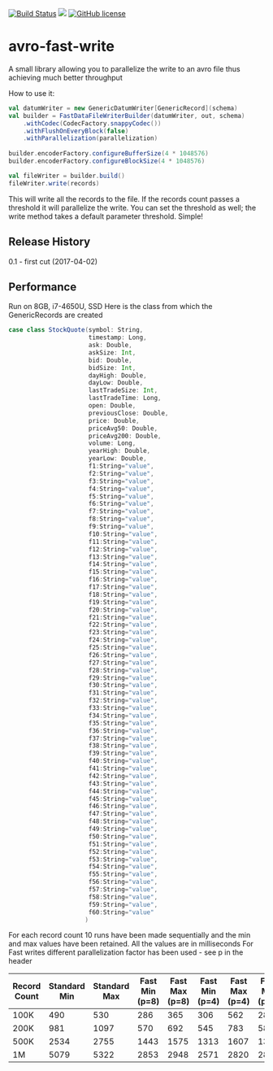 [![Build Status](https://travis-ci.org/Landoop/fast-avro-write.svg?branch=master)](https://travis-ci.org/Landoop/fast-avro-write) [<img src="https://img.shields.io/maven-central/v/com.landoop/fast-avro-write*.svg?label=latest%20release"/>](http://search.maven.org/#search|ga|1|fast-avro-write) [![GitHub license](https://img.shields.io/github/license/Landoop/fast-avro-write.svg)]()

# avro-fast-write
A small library allowing you to parallelize the write to an avro file
thus achieving much better throughput


How to use it:
```scala
val datumWriter = new GenericDatumWriter[GenericRecord](schema)
val builder = FastDataFileWriterBuilder(datumWriter, out, schema)
    .withCodec(CodecFactory.snappyCodec())
    .withFlushOnEveryBlock(false)
    .withParallelization(parallelization)
    
builder.encoderFactory.configureBufferSize(4 * 1048576)
builder.encoderFactory.configureBlockSize(4 * 1048576)

val fileWriter = builder.build()
fileWriter.write(records)
```
This will write all the records to the file. If the records count passes a threshold it will parallelize the write.
You can set the threshold as well; the write method takes a default parameter threshold.
Simple!

## Release History

0.1 - first cut (2017-04-02)


## Performance
Run on 8GB, i7-4650U, SSD
Here is the class from which the GenericRecords are created

```scala
case class StockQuote(symbol: String,
                      timestamp: Long,
                      ask: Double,
                      askSize: Int,
                      bid: Double,
                      bidSize: Int,
                      dayHigh: Double,
                      dayLow: Double,
                      lastTradeSize: Int,
                      lastTradeTime: Long,
                      open: Double,
                      previousClose: Double,
                      price: Double,
                      priceAvg50: Double,
                      priceAvg200: Double,
                      volume: Long,
                      yearHigh: Double,
                      yearLow: Double,
                      f1:String="value",
                      f2:String="value",
                      f3:String="value",
                      f4:String="value",
                      f5:String="value",
                      f6:String="value",
                      f7:String="value",
                      f8:String="value",
                      f9:String="value",
                      f10:String="value",
                      f11:String="value",
                      f12:String="value",
                      f13:String="value",
                      f14:String="value",
                      f15:String="value",
                      f16:String="value",
                      f17:String="value",
                      f18:String="value",
                      f19:String="value",
                      f20:String="value",
                      f21:String="value",
                      f22:String="value",
                      f23:String="value",
                      f24:String="value",
                      f25:String="value",
                      f26:String="value",
                      f27:String="value",
                      f28:String="value",
                      f29:String="value",
                      f30:String="value",
                      f31:String="value",
                      f32:String="value",
                      f33:String="value",
                      f34:String="value",
                      f35:String="value",
                      f36:String="value",
                      f37:String="value",
                      f38:String="value",
                      f39:String="value",
                      f40:String="value",
                      f41:String="value",
                      f42:String="value",
                      f43:String="value",
                      f44:String="value",
                      f45:String="value",
                      f46:String="value",
                      f47:String="value",
                      f48:String="value",
                      f49:String="value",
                      f50:String="value",
                      f51:String="value",
                      f52:String="value",
                      f53:String="value",
                      f54:String="value",
                      f55:String="value",
                      f56:String="value",
                      f57:String="value",
                      f58:String="value",
                      f59:String="value",
                      f60:String="value"
                     )
```

For each record count 10 runs have been made sequentially and the min and max values have been retained. All the values are in milliseconds
For Fast writes different parallelization factor has been used - see p in the header

|Record Count| Standard Min| Standard Max|Fast Min (p=8)|Fast Max (p=8)|Fast Min (p=4)|Fast Max (p=4)|Fast Min (p=6)|Fast Min (p=6)|
|------------|-------------|-------------|--------------|--------------|--------------|--------------|--------------|--------------|
|100K        |490          |530          |286           |365           |306           |562           |284           |316           |
|200K        |981          |1097         |570           |692           |545           |783           |586           |777           |
|500K        |2534         |2755         |1443          |1575          |1313          |1607          |1365          |1402          |
|1M          |5079         |5322         |2853          |2948          |2571          |2820          |2816          |2984          |
